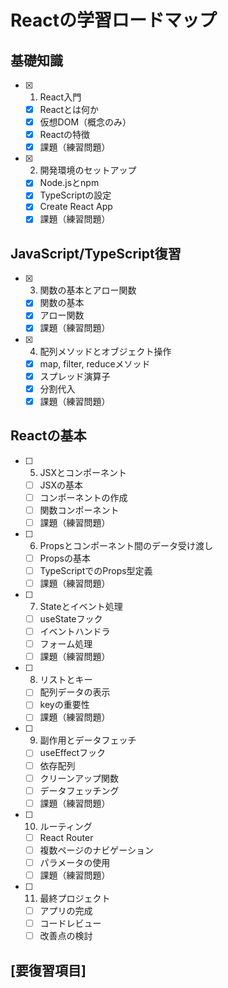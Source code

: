 # Reactの学習ロードマップ

## 基礎知識

- [x] 1. React入門
  - [x] Reactとは何か
  - [x] 仮想DOM（概念のみ）
  - [x] Reactの特徴
  - [x] 課題（練習問題）

- [x] 2. 開発環境のセットアップ
  - [x] Node.jsとnpm
  - [x] TypeScriptの設定
  - [x] Create React App
  - [x] 課題（練習問題）

## JavaScript/TypeScript復習

- [x] 3. 関数の基本とアロー関数
  - [x] 関数の基本
  - [x] アロー関数
  - [x] 課題（練習問題）

- [x] 4. 配列メソッドとオブジェクト操作
  - [x] map, filter, reduceメソッド
  - [x] スプレッド演算子
  - [x] 分割代入
  - [x] 課題（練習問題）

## Reactの基本

- [ ] 5. JSXとコンポーネント
  - [ ] JSXの基本
  - [ ] コンポーネントの作成
  - [ ] 関数コンポーネント
  - [ ] 課題（練習問題）

- [ ] 6. Propsとコンポーネント間のデータ受け渡し
  - [ ] Propsの基本
  - [ ] TypeScriptでのProps型定義
  - [ ] 課題（練習問題）

- [ ] 7. Stateとイベント処理
  - [ ] useStateフック
  - [ ] イベントハンドラ
  - [ ] フォーム処理
  - [ ] 課題（練習問題）

- [ ] 8. リストとキー
  - [ ] 配列データの表示
  - [ ] keyの重要性
  - [ ] 課題（練習問題）

- [ ] 9. 副作用とデータフェッチ
  - [ ] useEffectフック
  - [ ] 依存配列
  - [ ] クリーンアップ関数
  - [ ] データフェッチング
  - [ ] 課題（練習問題）

- [ ] 10. ルーティング
  - [ ] React Router
  - [ ] 複数ページのナビゲーション
  - [ ] パラメータの使用
  - [ ] 課題（練習問題）

- [ ] 11. 最終プロジェクト
  - [ ] アプリの完成
  - [ ] コードレビュー
  - [ ] 改善点の検討

## [要復習項目]
